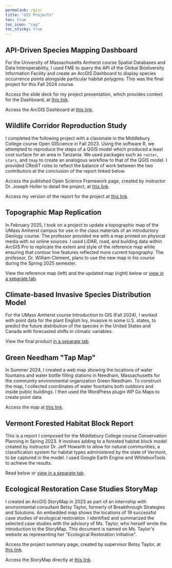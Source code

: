 ```yaml
---
permalink: /gis/
title: "GIS Projects"
toc: true
toc_icon: "cog"
toc_sticky: true
---
```


## API-Driven Species Mapping Dashboard
For the University of Massachusetts Amherst course Spatial Databases and Data Interoperability, I used FME to query the API of the Global Biodiversity Information Facility and create an ArcGIS Dashboard to display species occurrence points alongside particular habitat polygons. This was the final project for this Fall 2024 course.

Access the slide deck for my project presentation, which provides context for the Dashboard, at [this link](https://docs.google.com/presentation/d/1e401MNrQEXoiQ87XqHtF_dQwKDQtLZwugDnEcMgBmyU/edit?usp=sharing).

Access the ArcGIS Dashboard at [this link](https://umass-amherst.maps.arcgis.com/apps/dashboards/cc6840291af544c48a949ef95d18e95a).

## Wildlife Corridor Reproduction Study  
I completed the following project with a classmate in the Middlebury College course Open GIScience in Fall 2023. Using the software R, we attempted to reproduce the steps of a QGIS model which produced a least cost surface for an area in Tanzania. We used packages such as `raster`, `stars`, and `tmap` to create an analogous workflow to that of the QGIS model. I provided CRediT roles to reflect the balance of work between the two contributors at the conclusion of the report linked below.  

Access the published Open Science Framework page, created by instructor Dr. Joseph Holler to detail the project, at [this link](https://osf.io/djp97/).  

Access my version of the report for the project at [this link](https://andya17.github.io/geog323-wildlife-corridor/).  

## Topographic Map Replication

In February 2025, I took on a project to update a topographic map of the UMass Amherst campus for use in the class materials of an introductory Geology course. The professor provided me with a map printed on physical media with no online sources. I used LiDAR, road, and building data within ArcGIS Pro to replicate the extent and style of the reference map while ensuring that contour line features reflected more current topography. The professor, Dr. William Clement, plans to use the new map in his course during the Spring 2025 semester.

View the reference map (left) and the updated map (right) below or [view in a separate tab](https://andya17.github.io/_pages/pdfs/Topographic-Map-UMass-Comparison.pdf).

<object data="https://andya17.github.io/_pages/pdfs/Topographic-Map-UMass-Comparison.pdf" type="application/pdf" width="100%" height="100%"></object> 


## Climate-based Invasive Species Distribution Model
For the UMass Amherst course Introduction to GIS (Fall 2024), I worked with point data for the plant English Ivy, invasive in some U.S. states, to predict the future distribution of the species in the United States and Canada with forecasted shifts in climatic variables.

View the final product [in a separate tab](https://drive.google.com/file/d/1Lri3uqu52yh7oQzEAYZCyndX-f7S0dtb/view?usp=sharing).    


## Green Needham "Tap Map"  
In Summer 2024, I created a web map showing the locations of water fountains and water bottle filling stations in Needham, Massachusetts for the community environmental organization Green Needham. To construct the map, I collected coordinates of water fountains both outdoors and inside public buildings. I then used the 
WordPress plugin WP Go Maps to create point data.

Access the map at [this link](https://www.greenneedham.org/blog/tap-map/).  

## Vermont Forested Habitat Block Report   
This is a report I composed for the Middlebury College course Conservation Planning in Spring 2023. It involves adding to a forested habitat block model created by instructor Dr. Jeff Howarth to allow for natural communities, a classification system for habitat types administered by the state of Vermont, to be captured in the model. I used Google Earth Engine and WhiteboxTools to achieve the results.  

Read below or [view in a separate tab](https://andya17.github.io/_pages/pdfs/GEOG310_Report_3.pdf).    

<object data="https://andya17.github.io/_pages/pdfs/GEOG310_Report_3.pdf" type="application/pdf" width="100%" height="100%"></object>  

## Ecological Restoration Case Studies StoryMap  
I created an ArcGIS StoryMap in 2023 as part of an internship with environmental consultant Betsy Taylor, formerly of Breakthrough Strategies and Solutions. An embedded map shows the locations of 19 successful case studies of ecological restoration. I identified and summarized the selected case studies with the advisory of Ms. Taylor, who herself wrote the introduction to the StoryMap. This document is named on Ms. Taylor's website as representing her "Ecological Restoration Initiative".  

Access the project summary page, created by supervisor Betsy Taylor, at [this link](https://www.betsytaylor.com/strategic-initiatives-case-studies/advancing-ecological-restoration).  

Access the StoryMap directly at [this link](https://storymaps.arcgis.com/stories/46bd378112e649c793d9af76f59d5ced).  